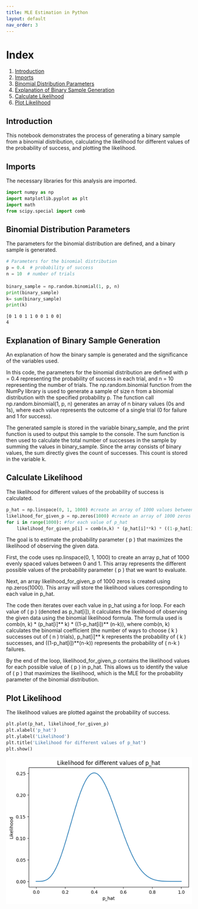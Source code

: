 ```yaml
---
title: MLE Estimation in Python
layout: default
nav_order: 3
---
```



# Index

1. [Introduction](#introduction)
2. [Imports](#imports)
3. [Binomial Distribution Parameters](#binomial-distribution-parameters)
4. [Explanation of Binary Sample Generation](#explanation-of-binary-sample-generation)
5. [Calculate Likelihood](#calculate-likelihood)
6. [Plot Likelihood](#plot-likelihood)


## Introduction
This notebook demonstrates the process of generating a binary sample from a binomial distribution, calculating the likelihood for different values of the probability of success, and plotting the likelihood.


## Imports
The necessary libraries for this analysis are imported.


```python
import numpy as np
import matplotlib.pyplot as plt
import math
from scipy.special import comb
```

## Binomial Distribution Parameters
The parameters for the binomial distribution are defined, and a binary sample is generated.


```python
# Parameters for the binomial distribution
p = 0.4  # probability of success
n = 10  # number of trials

binary_sample = np.random.binomial(1, p, n)
print(binary_sample)
k= sum(binary_sample)
print(k)
```

    [0 1 0 1 1 0 0 1 0 0]
    4


## Explanation of Binary Sample Generation
An explanation of how the binary sample is generated and the significance of the variables used.

In this code, the parameters for the binomial distribution are defined with p = 0.4 representing the probability of success in each trial, and n = 10 representing the number of trials. The np.random.binomial function from the NumPy library is used to generate a sample of size n from a binomial distribution with the specified probability p. The function call np.random.binomial(1, p, n) generates an array of n binary values (0s and 1s), where each value represents the outcome of a single trial (0 for failure and 1 for success).

The generated sample is stored in the variable binary_sample, and the print function is used to output this sample to the console. The sum function is then used to calculate the total number of successes in the sample by summing the values in binary_sample. Since the array consists of binary values, the sum directly gives the count of successes. This count is stored in the variable k.



## Calculate Likelihood
The likelihood for different values of the probability of success is calculated.


```python
p_hat = np.linspace(0, 1, 1000) #create an array of 1000 values between 0 and 1
likelihood_for_given_p = np.zeros(1000) #create an array of 1000 zeros for the likelihood values
for i in range(1000): #for each value of p_hat
    likelihood_for_given_p[i] = comb(n,k) * (p_hat[i]**k) * ((1-p_hat[i])**(n-k)) #calculate the likelihood for that value of p_hat
```

The goal is to estimate the probability parameter ( p ) that maximizes the likelihood of observing the given data.

First, the code uses np.linspace(0, 1, 1000) to create an array p_hat of 1000 evenly spaced values between 0 and 1. This array represents the different possible values of the probability parameter ( p ) that we want to evaluate.

Next, an array likelihood_for_given_p of 1000 zeros is created using np.zeros(1000). This array will store the likelihood values corresponding to each value in p_hat.

The code then iterates over each value in p_hat using a for loop. For each value of ( p ) (denoted as p_hat[i]), it calculates the likelihood of observing the given data using the binomial likelihood formula. The formula used is comb(n, k) * (p_hat[i]** k) * ((1-p_hat[i])** (n-k)), where comb(n, k) calculates the binomial coefficient (the number of ways to choose ( k ) successes out of ( n ) trials), p_hat[i]** k represents the probability of ( k ) successes, and ((1-p_hat[i])**(n-k)) represents the probability of ( n-k ) failures.

By the end of the loop, likelihood_for_given_p contains the likelihood values for each possible value of ( p ) in p_hat. This allows us to identify the value of ( p ) that maximizes the likelihood, which is the MLE for the probability parameter of the binomial distribution.

## Plot Likelihood
The likelihood values are plotted against the probability of success.


```python
plt.plot(p_hat, likelihood_for_given_p)
plt.xlabel('p_hat')
plt.ylabel('Likelihood')
plt.title('Likelihood for different values of p_hat')
plt.show()
```


    
![png](MLE%20estimation%20in%20Python_files/MLE%20estimation%20in%20Python_12_0.png)
    

